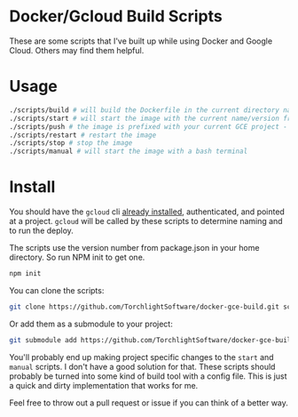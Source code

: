# Docker/Gcloud Build Scripts

These are some scripts that I've built up while using Docker and Google Cloud.  Others may find them helpful.



# Usage

```bash
./scripts/build # will build the Dockerfile in the current directory named by name/version from package.json
./scripts/start # will start the image with the current name/version from package.json
./scripts/push # the image is prefixed with your current GCE project - this will deploy it to GCE
./scripts/restart # restart the image
./scripts/stop # stop the image
./scripts/manual # will start the image with a bash terminal
```

# Install

You should have the `gcloud` cli [already installed](https://cloud.google.com/sdk/downloads), authenticated, and pointed at a project.  `gcloud` will be called by these scripts to determine naming and to run the deploy.

The scripts use the version number from package.json in your home directory.  So run NPM init to get one.

```bash
npm init
```

You can clone the scripts:

```bash
git clone https://github.com/TorchlightSoftware/docker-gce-build.git scripts
```

Or add them as a submodule to your project:

```bash
git submodule add https://github.com/TorchlightSoftware/docker-gce-build.git scripts
```

You'll probably end up making project specific changes to the `start` and `manual` scripts.  I don't have a good solution for that.  These scripts should probably be turned into some kind of build tool with a config file.  This is just a quick and dirty implementation that works for me.

Feel free to throw out a pull request or issue if you can think of a better way.
